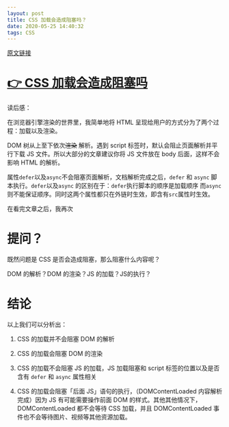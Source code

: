 ```yaml
---
layout: post
title: CSS 加载会造成阻塞吗？
date: 2020-05-25 14:40:32
tags: CSS
---
```


[原文链接](https://github.com/Nealyang/PersonalBlog/issues/48)

# [👉 CSS 加载会造成阻塞吗](https://juejin.im/post/5b88ddca6fb9a019c7717096)

读后感：


在浏览器引擎渲染的世界里，我简单地将 HTML 呈现给用户的方式分为了两个过程：加载以及渲染。

DOM 树从上至下依次<strike>渲染</strike> 解析。遇到 script 标签时，默认会阻止页面解析并平行下载 JS 文件。所以大部分的文章建议你将 JS 文件放在 body 后面，这样不会影响 HTML 的解析。

属性`defer`以及`async`不会阻塞页面解析，文档解析完成之后，`defer` 和 `async` 脚本执行。`defer`以及`async` 的区别在于：`defer`执行脚本的顺序是加载顺序 而`async`则不能保证顺序。同时这两个属性都只在外链时生效，即含有`src`属性时生效。

在看完文章之后，我再次

# 提问？

既然问题是 CSS 是否会造成阻塞，那么阻塞什么内容呢？

DOM 的解析？DOM 的渲染？JS 的加载？JS的执行？

# 结论
以上我们可以分析出：

1. CSS 的加载并不会阻塞 DOM 的解析

2. CSS 的加载会阻塞 DOM 的渲染

3. CSS 的加载不会阻塞 JS 的加载，JS 加载阻塞和 script 标签的位置以及是否含有 `defer` 和 `async` 属性相关

4. CSS 的加载会阻塞「后面 JS」语句的执行，（DOMContentLoaded 内容解析完成）因为 JS 有可能需要操作前面 DOM 的样式。其他其他情况下，DOMContentLoaded 都不会等待 CSS 加载，并且 DOMContentLoaded 事件也不会等待图片、视频等其他资源加载。
